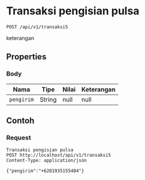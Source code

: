 # Transaksi pengisian pulsa
```http
POST /api/v1/transaksi5
```
keterangan
## Properties
### Body
Nama | Tipe | Nilai | Keterangan
--- | --- | --- | ---
<code>pengirim</code> | String | null | null
## Contoh
### Request
```http
Transaksi pengisian pulsa
POST http://localhost/api/v1/transaksi5
Content-Type: application/json

{"pengirim":"+6281935155404"}
```

